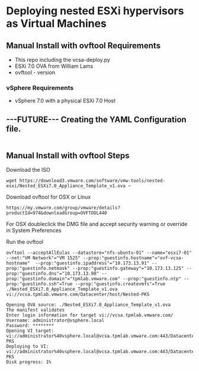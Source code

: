 # Deploying nested ESXi hypervisors as Virtual Machines


## Manual Install with ovftool Requirements

- This repo including the vcsa-deploy.py
- ESXi 7.0 OVA from William Lams
- ovftool - version

### vSphere Requirements
- vSphere 7.0 with a physical ESXi 7.0 Host


## ---FUTURE--- Creating the YAML Configuration file.

``` yaml

```

## Manual Install with ovftool Steps

Download the ISO
```shell
wget https://download3.vmware.com/software/vmw-tools/nested-esxi/Nested_ESXi7.0_Appliance_Template_v1.ova ~
```
Download ovftool for OSX or Linux
```shell
https://my.vmware.com/group/vmware/details?productId=974&downloadGroup=OVFTOOL440
```
For OSX doubleclick the DMG file and accept security warning or override in System Preferences

Run the ovftool 
```shell
ovftool --acceptAllEulas --datastore="nfs-ubuntu-01" --name="esxi7-01" --net:"VM Network"="VM 1525" --prop:"guestinfo.hostname"="ovf-vcsa-hostname"  --prop:"guestinfo.ipaddress"="10.173.13.91" --prop:"guestinfo.netmask" --prop:"guestinfo.gateway"="10.173.13.125" --prop:"guestinfo.dns"="10.173.13.90" --prop:"guestinfo.domain"="tpmlab.vmware.com" --prop:"guestinfo.ntp" --prop:"guestinfo.ssh"=True --prop:"guestinfo.createvmfs"=True ./Nested_ESXi7.0_Appliance_Template_v1.ova vi://vcsa.tpmlab.vmware.com/Datacenter/host/Nested-PKS

Opening OVA source: ./Nested_ESXi7.0_Appliance_Template_v1.ova
The manifest validates
Enter login information for target vi://vcsa.tpmlab.vmware.com/
Username: administrator@vsphere.local
Password: ********
Opening VI target: vi://administrator%40vsphere.local@vcsa.tpmlab.vmware.com:443/Datacenter/host/Nested-PKS
Deploying to VI: vi://administrator%40vsphere.local@vcsa.tpmlab.vmware.com:443/Datacenter/host/Nested-PKS
Disk progress: 1%
```
